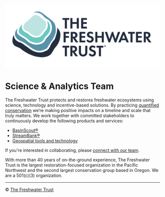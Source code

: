 ![The Freshwater Trust](https://github.com/thefreshwatertrust/.github/blob/main/images/tft-logo-stacked.png) 

# Science & Analytics Team

The Freshwater Trust protects and restores freshwater ecosystems using science, technology and incentive-based solutions. By practicing [quantified conservation](https://www.thefreshwatertrust.org/about-us/) we’re making positive impacts on a timeline and scale that truly matters.  We work together with committed stakeholders to continuously develop the following products and services: 

- [BasinScout:registered:](https://github.com/thefreshwatertrust/.github/blob/main/profile/basinscout.md)
- [StreamBank:registered:](https://github.com/thefreshwatertrust/.github/blob/main/profile/streambank.md)
- [Geospatial tools and technology](https://github.com/thefreshwatertrust/.github/blob/main/profile/tools.md)

If you're interested in collaborating, please [connect with our team](welcome.md).

With more than 40 years of on-the-ground experience, The Freshwater Trust is the largest restoration-focused organization in the Pacific Northwest and the second largest conservation group based in Oregon.  We are a 501(c)(3) organization.

----

:copyright: [The Freshwater Trust](https://thefreshwatertrust.org)

